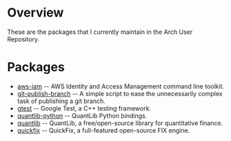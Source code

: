 Overview
========

These are the packages that I currently maintain in the Arch User Repository.

Packages
========

* [aws-iam][iam]            -- AWS Identity and Access Management command line toolkit.
* [git-publish-branch][gpb] -- A simple script to ease the unnecessarily complex task of publishing a git branch.
* [gtest][gtest]            -- Google Test, a C++ testing framework.
* [quantlib-python][qlpy]   -- QuantLib Python bindings.
* [quantlib][ql]            -- QuantLib, a free/open-source library for quantitative finance.
* [quickfix][fix]           -- QuickFix, a full-featured open-source FIX engine.

[fix]:   http://aur.archlinux.org/packages.php?ID=39273
[gpb]:   http://aur.archlinux.org/packages/php?ID=43828
[gtest]: http://aur.archlinux.org/packages.php?ID=23166
[iam]:   http://aur.archlinux.org/packages/php?ID=44122
[ql]:    http://aur.archlinux.org/packages.php?ID=7966
[qlpy]:  http://aur.archlinux.org/packages.php?ID=33798
